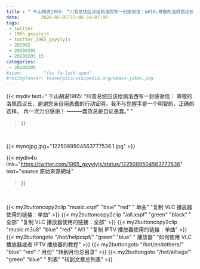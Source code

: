 ```yaml
---
title : " 千山胡说1965: “川普总统应该给佩洛西写一封感谢信：&#10;尊敬的洛佩西议长，谢谢您亲自用愚蠢的行动证明，我不与您握手是一个明智的、正确的选择。&#10;再一次万分感谢！&#10;———蠢货总是自证愚蠢。”  "
date:        2020-02-05T15:46:19-07:00
tags:
 - twitter
 - 1965_gxyyiyjs
 - twitter_1965_gxyyiyjs
 - 202002
 - 20200205
 - 20200205_15
categories:
 - 20200205
#icon:        "fas fa-lock-open"
#resImgTeaser: teaserpics/wikipedia.org/emacs-jokes.png
---
```


{{< mydiv text=" 千山胡说1965: “川普总统应该给佩洛西写一封感谢信：&#10;尊敬的洛佩西议长，谢谢您亲自用愚蠢的行动证明，我不与您握手是一个明智的、正确的选择。&#10;再一次万分感谢！&#10;———蠢货总是自证愚蠢。”  "
>}}
<br>


 {{< mynojpg jpg="1225089504563777536.1.jpg" >}}<br> 



{{< mydiv4o link="https://twitter.com/1965_gxyyiyjs/status/1225089504563777536"
text="source 原始來源網址"
>}}


<br>





{{< my2buttoncopy2clip "music.xspf"        "blue"   "red"    " 单曲"  "复制 VLC 播放器使用的链接：单曲" >}} {{< my2buttoncopy2clip "/all.xspf"         "green"  "black"  " 全部"  "复制 VLC 播放器使用的链接：全部" >}} {{< my2buttoncopy2clip "music.m3u8"        "blue"   "red"    " M1 "    "复制 IPTV 播放器使用的链接：单曲" >}} {{< my2buttongoto      "/hot/helpxspf/"    "green"  "blue"   " 播放器" "如何使用 VLC 播放器或者 IPTV 播放器的教程" >}} {{< my2buttongoto      "/hot/endothers/"   "blue"   "red"    " 月份"   "转到月份总目录" >}} {{< my2buttongoto      "/hot/alltags/"     "green"  "blue"   " 列表"   "转到文章总列表" >}} 
